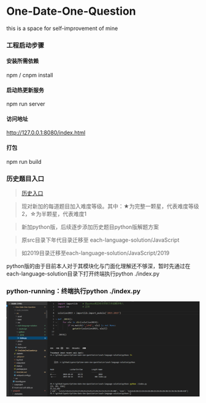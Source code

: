 # One-Date-One-Question
this is a space for self-improvement of mine

### 工程启动步骤

#### 安装所需依赖
npm / cnpm install 

#### 启动热更新服务
npm run server  

#### 访问地址
http://127.0.0.1:8080/index.html


#### 打包
npm run build

### 历史题目入口

> [历史入口](https://github.com/dorseysen/One-Date-One-Question/blob/master/src/history.md)  


> 现对新加的每道题目加入难度等级。其中：★为完整一颗星，代表难度等级2，☆为半颗星，代表难度1

> 新加python版，后续逐步添加历史题目python版解题方案

> 原src目录下年代目录迁移至 each-language-solution/JavaScript

> 如2019目录迁移至each-language-solution/JavaScript/2019


python版的由于目前本人对于其模块化与门面化理解还不够深，暂时先通过在each-language-solution目录下打开终端执行python ./index.py

### python-running：终端执行python ./index.py
![如图](https://github.com/dorseysen/One-Date-One-Question/blob/master/src/asset/images/python_run.png)



